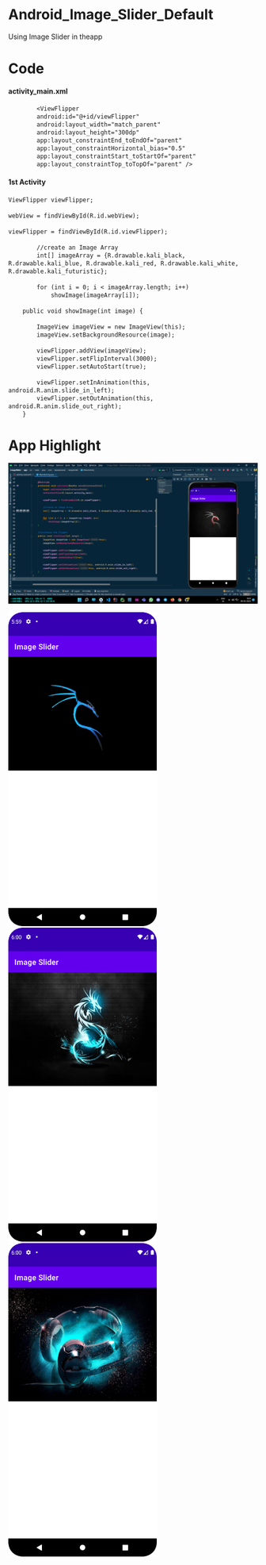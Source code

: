 # Android_Image_Slider_Default
Using Image Slider in theapp

# Code

#### activity_main.xml
```
        <ViewFlipper
        android:id="@+id/viewFlipper"
        android:layout_width="match_parent"
        android:layout_height="300dp"
        app:layout_constraintEnd_toEndOf="parent"
        app:layout_constraintHorizontal_bias="0.5"
        app:layout_constraintStart_toStartOf="parent"
        app:layout_constraintTop_toTopOf="parent" />
```

#### 1st Activity 
```
ViewFlipper viewFlipper;

webView = findViewById(R.id.webView);

viewFlipper = findViewById(R.id.viewFlipper);

        //create an Image Array
        int[] imageArray = {R.drawable.kali_black, R.drawable.kali_blue, R.drawable.kali_red, R.drawable.kali_white, R.drawable.kali_futuristic};

        for (int i = 0; i < imageArray.length; i++)
            showImage(imageArray[i]);
            
    public void showImage(int image) {
        
        ImageView imageView = new ImageView(this);
        imageView.setBackgroundResource(image);

        viewFlipper.addView(imageView);
        viewFlipper.setFlipInterval(3000);
        viewFlipper.setAutoStart(true);

        viewFlipper.setInAnimation(this, android.R.anim.slide_in_left);
        viewFlipper.setOutAnimation(this, android.R.anim.slide_out_right);
    }
```

# App Highlight

<img src="app_images/Image Slider Code.png" /><br>

<img src="app_images/Image Slider App1.png" width="300" /> <img src="app_images/Image Slider App2.png" width="300" /> <img src="app_images/Image Slider App4.png" width="300" /> <br>
